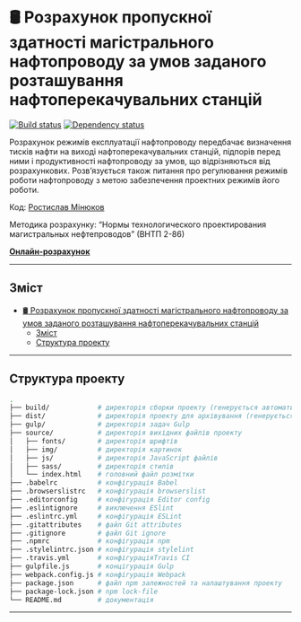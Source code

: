# :oil_drum: Розрахунок пропускної здатності магістрального нафтопроводу за умов заданого розташування нафтоперекачувальних станцій

[![Build status][travis-image]][travis-url] [![Dependency status][dependency-image]][dependency-url]

Розрахунок режимів експлуатації нафтопроводу передбачає визначення тисків нафти на виході нафтоперекачувальних станцій, підпорів перед ними і продуктивності нафтопроводу за умов, що відрізняються від розрахункових. Розв’язується також питання про регулювання режимів роботи нафтопроводу з метою забезпечення проектних режимів його роботи.

Код: [Ростислав Мінюков](https://github.com/embyth/)

Методика розрахунку: “Нормы технологического проектирования магистральных нефтепроводов” (ВНТП 2-86)

[**Онлайн-розрахунок**](https://embyth.github.io/oil-transmission-system/)

---

## Зміст

- [:oil_drum: Розрахунок пропускної здатності магістрального нафтопроводу за умов заданого розташування нафтоперекачувальних станцій](#oil_drum-розрахунок-пропускної-здатності-магістрального-нафтопроводу-за-умов-заданого-розташування-нафтоперекачувальних-станцій)
  - [Зміст](#зміст)
  - [Структура проекту](#структура-проекту)

---

## Структура проекту

```bash
.
├── build/            # директорія сборки проекту (генерується автоматично)
├── dist/             # директорія проекту для архівування (генерується автоматично)
├── gulp/             # директорія задач Gulp
├── source/           # директорія вихідних файлів проекту
│   ├── fonts/        # директорія шрифтів
│   ├── img/          # директорія картинок
│   ├── js/           # директорія JavaScript файлів
│   ├── sass/         # директорія стилів
│   └── index.html    # головний файл розмітки
├── .babelrc          # конфігурація Babel
├── .browserslistrc   # конфігурація browserslist
├── .editorconfig     # конфігурація Editor config
├── .eslintignore     # виключення ESlint
├── .eslintrc.yml     # конфігурація ESLint
├── .gitattributes    # файл Git attributes
├── .gitignore        # файл Git ignore
├── .npmrc            # конфігурація npm
├── .stylelintrc.json # конфігурація stylelint
├── .travis.yml       # конфігураціяTravis CI
├── gulpfile.js       # концігурація Gulp
├── webpack.config.js # конфігурація Webpack
├── package.json      # файл npm залежностей та налаштування проекту
├── package-lock.json # npm lock-file
└── README.md         # документація
```

---

[travis-image]: https://travis-ci.org/embyth/oil-transmission-system.svg?branch=master
[travis-url]: https://travis-ci.org/embyth/oil-transmission-system
[dependency-image]: https://david-dm.org/embyth/oil-transmission-system/dev-status.svg?style=flat-square
[dependency-url]: https://david-dm.org/embyth/oil-transmission-system?type=dev
